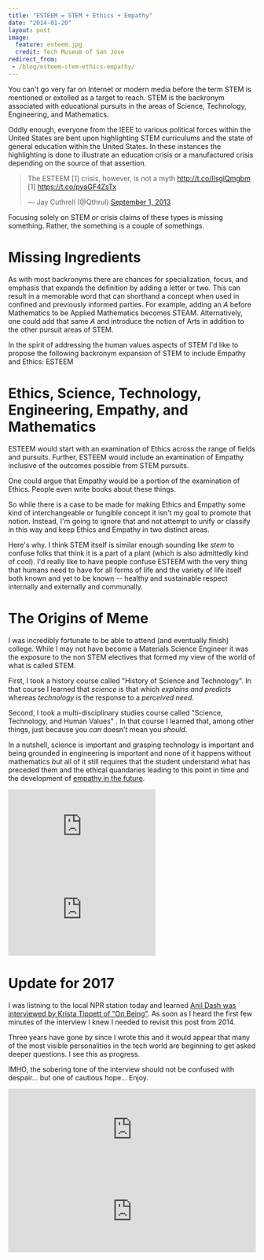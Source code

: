 ```yaml
---
title: "ESTEEM = STEM + Ethics + Empathy"
date: "2014-01-20"
layout: post
image:
  feature: esteem.jpg
  credit: Tech Museum of San Jose
redirect_from:
 - /blog/esteem-stem-ethics-empathy/
---
```


You can't go very far on Internet or modern media before the term STEM is mentioned or extolled as a target to reach. STEM is the backronym associated with educational pursuits in the areas of Science, Technology, Engineering, and Mathematics. 

Oddly enough, everyone from the IEEE to various political forces within the United States are bent upon highlighting STEM curriculums and the state of general education within the United States. In these instances the highlighting is done to illustrate an education crisis or a manufactured crisis depending on the source of that assertion.

<blockquote class="twitter-tweet" lang="en"><p>The ESTEEM [1] crisis, however, is not a myth <a href="http://t.co/IlsglQmgbm">http://t.co/IlsglQmgbm</a> &#10;&#10;[1] <a href="https://t.co/pyaGF4ZsTx">https://t.co/pyaGF4ZsTx</a></p>&mdash; Jay Cuthrell (@Qthrul) <a href="https://twitter.com/Qthrul/statuses/374303764028456960">September 1, 2013</a></blockquote>
<script async src="//platform.twitter.com/widgets.js" charset="utf-8"></script>

Focusing solely on STEM or crisis claims of these types is missing something. Rather, the something is a couple of somethings. 

Missing Ingredients
===================

As with most backronyms there are chances for specialization, focus, and emphasis that expands the definition by adding a letter or two. This can result in a memorable word that can shorthand a concept when used in confined and previously informed parties. For example, adding an _A_ before Mathematics to be Applied Mathematics becomes STEAM. Alternatively, one could add that same _A_ and introduce the notion of Arts in addition to the other pursuit areas of STEM.

In the spirit of addressing the human values aspects of STEM I'd like to propose the following backronym expansion of STEM to include Empathy and Ethics: ESTEEM

Ethics, Science, Technology, Engineering, Empathy, and Mathematics
==================================================================

ESTEEM would start with an examination of Ethics across the range of fields and pursuits. Further, ESTEEM would include an examination of Empathy inclusive of the outcomes possible from STEM pursuits.

One could argue that Empathy would be a portion of the examination of Ethics. People even write books about these things. 

So while there is a case to be made for making Ethics and Empathy some kind of interchangeable or fungible concept it isn't my goal to promote that notion. Instead, I'm going to ignore that and not attempt to unify or classify in this way and keep Ethics and Empathy in two distinct areas.

Here's why. I think STEM itself is similar enough sounding like _stem_ to confuse folks that think it is a part of a plant (which is also admittedly kind of cool). I'd really like to have people confuse ESTEEM with the very thing that humans need to have for all forms of life and the variety of life itself both known and yet to be known -- healthy and sustainable respect internally and externally and communally.



The Origins of Meme
===================

I was incredibly fortunate to be able to attend (and eventually finish) college. While I may not have become a Materials Science Engineer it was the exposure to the non STEM electives that formed my view of the world of what is called STEM.

First, I took a history course called "History of Science and Technology". In that course I learned that _science_ is that which _explains_ _and_ _predicts_ whereas _technology_ is the response to a _perceived_ _need_. 

Second, I took a multi-disciplinary studies course called "Science, Technology, and Human Values" . In that course I learned that, among other things, just because you _can_ doesn't mean you _should_.

In a nutshell, science is important and grasping technology is important and being grounded in engineering is important and none of it happens without mathematics _but_ all of it still requires that the student understand what has preceded them and the ethical quandaries leading to this point in time and the development of [empathy in the future](http://blog.ingineering.it/post/72964480807/empathy-the-essence-of-devops). 

<iframe width="300" height="169" src="https://www.youtube.com/embed/G9jC1ThqTNo?rel=0" frameborder="0" allowfullscreen></iframe>



<iframe width="300" height="169" src="https://www.youtube.com/embed/oS1msOavTR0?rel=0" frameborder="0" allowfullscreen></iframe>


Update for 2017
===============

I was listning to the local NPR station today and learned [Anil Dash was 
interviewed by Krista Tippett of "On
Being"](http://www.onbeing.org/program/anil-dash-tech-s-moral-reckoning/9132). As soon as I heard the first few
minutes of the interview I knew I needed to revisit this post from 2014.

Three years have gone by since I wrote this and it would appear that many of the
most visible personalities in the tech world are beginning to get asked deeper
questions. I see this as progress.

IMHO, the sobering tone of the interview should not be confused with despair... but one of
cautious hope... Enjoy.

<iframe width="100%" height="166" scrolling="no" frameborder="no" src="https://w.soundcloud.com/player/?url=https%3A//api.soundcloud.com/tracks/302376062&amp;auto_play=false&amp;color=00acd6"></iframe>

<iframe width="100%" height="166" scrolling="no" frameborder="no" src="https://w.soundcloud.com/player/?url=https%3A//api.soundcloud.com/tracks/302375872&amp;auto_play=false&amp;color=00acd6"></iframe>
